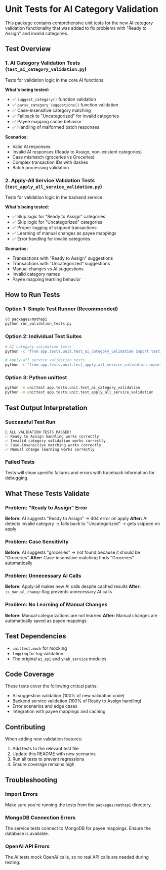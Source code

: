 # Unit Tests for AI Category Validation

This package contains comprehensive unit tests for the new AI category validation functionality that was added to fix problems with "Ready to Assign" and invalid categories.

## Test Overview

### 1. AI Category Validation Tests (`test_ai_category_validation.py`)
Tests for validation logic in the core AI functions:

**What's being tested:**
- ✅ `suggest_category()` function validation
- ✅ `parse_category_suggestions()` function validation
- ✅ Case-insensitive category matching
- ✅ Fallback to "Uncategorized" for invalid categories
- ✅ Payee mapping cache behavior
- ✅ Handling of malformed batch responses

**Scenarios:**
- Valid AI responses
- Invalid AI responses (Ready to Assign, non-existent categories)
- Case mismatch (groceries vs Groceries)
- Complex transaction IDs with dashes
- Batch processing validation

### 2. Apply-All Service Validation Tests (`test_apply_all_service_validation.py`)
Tests for validation logic in the backend service:

**What's being tested:**
- ✅ Skip logic for "Ready to Assign" categories
- ✅ Skip logic for "Uncategorized" categories
- ✅ Proper logging of skipped transactions
- ✅ Learning of manual changes as payee mappings
- ✅ Error handling for invalid categories

**Scenarios:**
- Transactions with "Ready to Assign" suggestions
- Transactions with "Uncategorized" suggestions
- Manual changes vs AI suggestions
- Invalid category names
- Payee mapping learning behavior

## How to Run Tests

### Option 1: Simple Test Runner (Recommended)
```bash
cd packages/mathapi
python run_validation_tests.py
```

### Option 2: Individual Test Suites
```bash
# AI category validation tests
python -c "from app.tests.unit.test_ai_category_validation import test_ai_category_validation; test_ai_category_validation()"

# Apply-all service validation tests
python -c "from app.tests.unit.test_apply_all_service_validation import test_apply_all_service_validation; test_apply_all_service_validation()"
```

### Option 3: Python unittest
```bash
python -m unittest app.tests.unit.test_ai_category_validation
python -m unittest app.tests.unit.test_apply_all_service_validation
```

## Test Output Interpretation

### Successful Test Run
```
🎉 ALL VALIDATION TESTS PASSED!
✅ Ready to Assign handling works correctly
✅ Invalid category validation works correctly
✅ Case-insensitive matching works correctly
✅ Manual change learning works correctly
```

### Failed Tests
Tests will show specific failures and errors with traceback information for debugging.

## What These Tests Validate

### Problem: "Ready to Assign" Error
**Before:** AI suggests "Ready to Assign" → 404 error on apply
**After:** AI detects invalid category → falls back to "Uncategorized" → gets skipped on apply

### Problem: Case Sensitivity 
**Before:** AI suggests "groceries" → not found because it should be "Groceries"
**After:** Case-insensitive matching finds "Groceries" automatically

### Problem: Unnecessary AI Calls
**Before:** Apply-all makes new AI calls despite cached results
**After:** `is_manual_change` flag prevents unnecessary AI calls

### Problem: No Learning of Manual Changes
**Before:** Manual categorizations are not learned
**After:** Manual changes are automatically saved as payee mappings

## Test Dependencies

- `unittest.mock` for mocking
- `logging` for log validation
- The original `ai_api` and `ynab_service` modules

## Code Coverage

These tests cover the following critical paths:
- AI suggestion validation (100% of new validation code)
- Backend service validation (100% of Ready to Assign handling)
- Error scenarios and edge cases
- Integration with payee mappings and caching

## Contributing

When adding new validation features:

1. Add tests to the relevant test file
2. Update this README with new scenarios
3. Run all tests to prevent regressions
4. Ensure coverage remains high

## Troubleshooting

### Import Errors
Make sure you're running the tests from the `packages/mathapi` directory.

### MongoDB Connection Errors
The service tests connect to MongoDB for payee mappings. Ensure the database is available.

### OpenAI API Errors
The AI tests mock OpenAI calls, so no real API calls are needed during testing. 